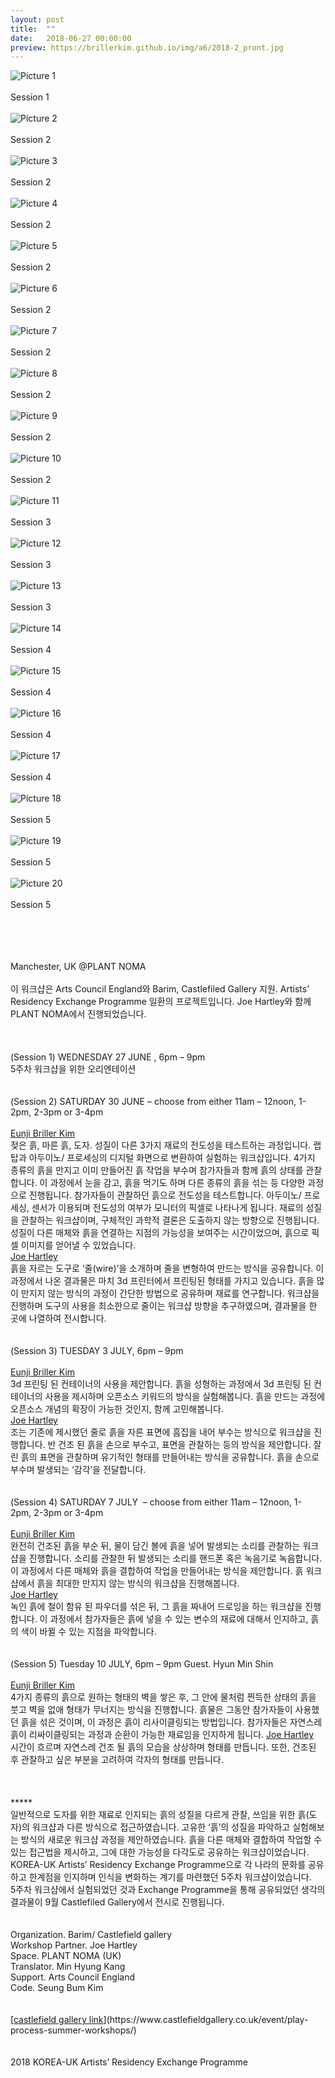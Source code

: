 ```yaml
---
layout: post
title:  ""
date:   2018-06-27 00:00:00
preview: https://brillerkim.github.io/img/a6/2018-2_pront.jpg
---
```


![Picture 1](https://brillerkim.github.io/img/a6/2018-2_1.jpg)
<br>
<br>
Session 1
<br>
<br>
![Picture 2](https://brillerkim.github.io/img/a6/2018-2_4.jpg)
<br>
<br>
Session 2
<br>
<br>
![Picture 3](https://brillerkim.github.io/img/a6/2018-2_5.jpg)
<br>
<br>
Session 2
<br>
<br>
![Picture 4](https://brillerkim.github.io/img/a6/2018-2_6.jpg)
<br>
<br>
Session 2
<br>
<br>
![Picture 5](https://brillerkim.github.io/img/a6/2018-2_7.jpg)
<br>
<br>
Session 2
<br>
<br>
![Picture 6](https://brillerkim.github.io/img/a6/2018-2_10.jpg)
<br>
<br>
Session 2
<br>
<br>
![Picture 7](https://brillerkim.github.io/img/a6/2018-2_12.jpg)
<br>
<br>
Session 2
<br>
<br>
![Picture 8](https://brillerkim.github.io/img/a6/2018-2_14.jpg)
<br>
<br>
Session 2
<br>
<br>
![Picture 9](https://brillerkim.github.io/img/a6/2018-2_15.jpg)
<br>
<br>
Session 2
<br>
<br>
![Picture 10](https://brillerkim.github.io/img/a6/2018-2_16.jpg)
<br>
<br>
Session 2
<br>
<br>
![Picture 11](https://brillerkim.github.io/img/a6/2018-2_19.jpg)
<br>
<br>
Session 3
<br>
<br>
![Picture 12](https://brillerkim.github.io/img/a6/2018-2_20.jpg)
<br>
<br>
Session 3
<br>
<br>
![Picture 13](https://brillerkim.github.io/img/a6/2018-2_22.jpg)
<br>
<br>
Session 3
<br>
<br>
![Picture 14](https://brillerkim.github.io/img/a6/2018-2_25.jpg)
<br>
<br>
Session 4
<br>
<br>
![Picture 15](https://brillerkim.github.io/img/a6/2018-2_26.jpg)
<br>
<br>
Session 4
<br>
<br>
![Picture 16](https://brillerkim.github.io/img/a6/2018-2_27.jpg)
<br>
<br>
Session 4
<br>
<br>
![Picture 17](https://brillerkim.github.io/img/a6/2018-2_28.jpg)
<br>
<br>
Session 4
<br>
<br>
![Picture 18](https://brillerkim.github.io/img/a6/2018-2_29.jpg)
<br>
<br>
Session 5
<br>
<br>
![Picture 19](https://brillerkim.github.io/img/a6/2018-2_31.jpg)
<br>
<br>
Session 5
<br>
<br>
![Picture 20](https://brillerkim.github.io/img/a6/2018-2_32.jpg)
<br>
<br>
Session 5
<br>
<br>


<br>
<br>
<br>
Manchester, UK @PLANT NOMA<br>
<br>
이 워크샵은 Arts Council England와 Barim, Castlefiled Gallery 지원. Artists’ Residency Exchange Programme 일환의 프로젝트입니다. Joe Hartley와 함께 PLANT NOMA에서 진행되었습니다.<br>  
<br>
<br>
<br>
(Session 1) WEDNESDAY 27 JUNE , 6pm – 9pm<br>
5주차 워크샵을 위한 오리엔테이션<br> 
<br>
<br>
(Session 2) SATURDAY 30 JUNE – choose from either 11am – 12noon, 1-2pm, 2-3pm or 3-4pm<br>
<br>
<U>Eunji Briller Kim</U><br>
젖은 흙, 마른 흙, 도자. 성질이 다른 3가지 재료의 전도성을 테스트하는 과정입니다. 랩탑과 아두이노/ 프로세싱의 디지털 화면으로 변환하여 실험하는 워크샵입니다.
4가지 종류의 흙을 만지고 이미 만들어진 흙 작업을 부수며 참가자들과 함께 흙의 상태를 관찰합니다. 이 과정에서 눈을 감고, 흙을 먹기도 하며 다른 종류의 흙을 섞는 등 다양한 과정으로 진행됩니다. 참가자들이 관찰하던 흙으로 전도성을 테스트합니다. 아두이노/ 프로세싱, 센서가 이용되며 전도성의 여부가 모니터의 픽셀로 나타나게 됩니다. 재료의 성질을 관찰하는 워크샵이며, 구체적인 과학적 결론은 도출하지 않는 방향으로 진행됩니다. 성질이 다른 매체와 흙을 연결하는 지점의 가능성을 보여주는 시간이었으며, 흙으로 픽셀 이미지를 얻어낼 수 있었습니다.<br> 
<U>Joe Hartley</U><br>
흙을 자르는 도구로 ‘줄(wire)’을 소개하며 줄을 변형하여 만드는 방식을 공유합니다. 이 과정에서 나온 결과물은 마치 3d 프린터에서 프린팅된 형태를 가지고 있습니다. 흙을 많이 만지지 않는 방식의 과정이 간단한 방법으로 공유하며 재료를 연구합니다. 워크샵을 진행하며 도구의 사용을 최소한으로 줄이는 워크샵 방향을 추구하였으며, 결과물을 한 곳에 나열하여 전시합니다.<br>
<br>
<br>
(Session 3) TUESDAY 3 JULY, 6pm – 9pm<br>
<br> 
<U>Eunji Briller Kim</U><br>
3d 프린팅 된 컨테이너의 사용을 제안합니다. 흙을 성형하는 과정에서 3d 프린팅 된 컨테이너의 사용을 제시하며 오픈소스 키워드의 방식을 실험해봅니다. 흙을 만드는 과정에 오픈소스 개념의 확장이 가능한 것인지, 함께 고민해봅니다.<br>   
<U>Joe Hartley</U><br>
조는 기존에 제시했던 줄로 흙을 자른 표면에 흠집을 내어 부수는 방식으로 워크샵을 진행합니다. 반 건조 된 흙을 손으로 부수고, 표면을 관찰하는 등의 방식을 제안합니다. 잘린 흙의 표면을 관찰하며 유기적인 형태를 만들어내는 방식을 공유합니다. 흙을 손으로 부수며 발생되는 ‘감각’을 전달합니다.<br> 
<br>
<br>
(Session 4) SATURDAY 7 JULY  – choose from either 11am – 12noon, 1-2pm, 2-3pm or 3-4pm<br>
<br>
<U>Eunji Briller Kim</U><br>
완전히 건조된 흙을 부순 뒤, 물이 담긴 볼에 흙을 넣어 발생되는 소리를 관찰하는 워크샵을 진행합니다.
소리를 관찰한 뒤 발생되는 소리를 핸드폰 혹은 녹음기로 녹음합니다. 이 과정에서 다른 매체와 흙을 결합하여 작업을 만들어내는 방식을 제안합니다. 흙 워크샵에서 흙을 최대한 만지지 않는 방식의 워크샵을 진행해봅니다.<br>    
<U>Joe Hartley</U><br>
녹인 흙에 철이 함유 된 파우더를 섞은 뒤, 그 흙을 짜내어 드로잉을 하는 워크샵을 진행합니다. 이 과정에서 참가자들은 흙에 넣을 수 있는 변수의 재료에 대해서 인지하고, 흙의 색이 바뀔 수 있는 지점을 파악합니다.<br> 
<br>
<br>
(Session 5) Tuesday 10 JULY, 6pm – 9pm Guest. Hyun Min Shin<br>
<br>
<U>Eunji Briller Kim</U><br>
4가지 종류의 흙으로 원하는 형태의 벽을 쌓은 후, 그 안에 물처럼 찐득한 상태의 흙을 붓고 벽을 없애 형태가 무너지는 방식을 진행합니다.
흙물은 그동안 참가자들이 사용했던 흙을 섞은 것이며, 이 과정은 흙이 리사이클링되는 방법입니다. 참가자들은 자연스레 흙이 리싸이클링되는 과정과 순환이 가능한 재료임을 인지하게 됩니다.  
<U>Joe Hartley</U><br>
시간이 흐르며 자연스레 건조 될 흙의 모습을 상상하며 형태를 만듭니다. 또한, 건조된 후 관찰하고 싶은 부분을 고려하여 각자의 형태를 만듭니다.<br>
<br>
<br>
<br>
*****<br>
일반적으로 도자를 위한 재료로 인지되는 흙의 성질을 다르게 관찰, 쓰임을 위한 흙(도자)의 워크샵과 다른 방식으로 접근하였습니다. 고유한 ‘흙’의 성질을 파악하고 실험해보는 방식의 새로운 워크샵 과정을 제안하였습니다. 흙을 다른 매체와 결합하여 작업할 수 있는 접근법을 제시하고, 그에 대한 가능성을 다각도로 공유하는 워크샵이었습니다. KOREA-UK Artists’ Residency Exchange Programme으로 각 나라의 문화를 공유하고 한계점을 인지하며 인식을 변화하는 계기를 마련했던 5주차 워크샵이었습니다.<br> 
5주차 워크샵에서 실험되었던 것과 Exchange Programme을 통해 공유되었던 생각의 결과물이 9월 Castlefiled Gallery에서 전시로 진행됩니다.<br>            
<br>
<br>
Organization. Barim/ Castlefield gallery<br>
Workshop Partner. Joe Hartley<br>
Space. PLANT NOMA (UK)<br>
Translator. Min Hyung Kang<br>
Support. Arts Council England<br>
Code. Seung Bum Kim<br>
<br>
<br>
[<U>castlefield gallery link</U>](https://www.castlefieldgallery.co.uk/event/play-process-summer-workshops/)<br>
<br>
<br>
2018 KOREA-UK Artists’ Residency Exchange Programme
<br>
